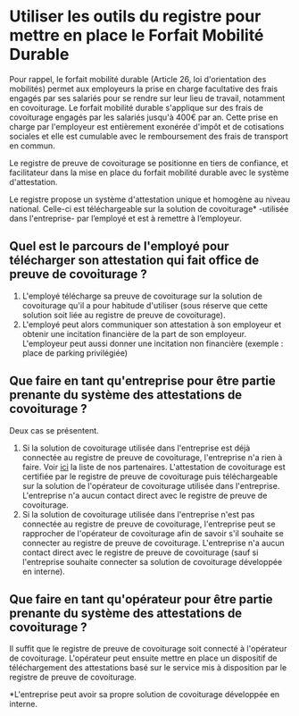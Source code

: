 # Utiliser les outils du registre pour mettre en place le Forfait Mobilité Durable

Pour rappel, le forfait mobilité durable \(Article 26, loi d'orientation des mobilités\) permet aux employeurs la prise en charge facultative des frais engagés par ses salariés pour se rendre sur leur lieu de travail, notamment en covoiturage. Le forfait mobilité durable s'applique sur des frais de covoiturage engagés par les salariés jusqu'à 400€ par an. Cette prise en charge par l'employeur est entièrement exonérée d'impôt et de cotisations sociales et elle est cumulable avec le remboursement des frais de transport en commun.

Le registre de preuve de covoiturage se positionne en tiers de confiance, et facilitateur dans la mise en place du forfait mobilité durable avec le système d'attestation.  
 

Le registre propose un système d'attestation unique et homogène au niveau national. Celle-ci est téléchargeable sur la solution de covoiturage\* -utilisée dans l'entreprise- par l’employé et est à remettre à l’employeur.

## Quel est le parcours de l'employé pour télécharger son attestation qui fait office de preuve de covoiturage ?

1. L'employé télécharge sa preuve de covoiturage sur la solution de covoiturage qu'il a pour habitude d'utiliser \(sous réserve que cette solution soit liée au registre de preuve de covoiturage\).
2. L'employé peut alors communiquer son attestation à son employeur et obtenir une incitation financière de la part de son employeur. L'employeur peut aussi donner une incitation non financière \(exemple : place de parking privilégiée\)

## Que faire en tant qu'entreprise pour être partie prenante du système des attestations de covoiturage ?

Deux cas se présentent.

1. Si la solution de covoiturage utilisée dans l'entreprise est déjà connectée au registre de preuve de covoiturage, l'entreprise n'a rien à faire. Voir [ici](http://covoiturage.beta.gouv.fr/) la liste de nos partenaires. L'attestation de covoiturage est certifiée par le registre de preuve de covoiturage puis téléchargeable sur la solution de l'opérateur de covoiturage utilisée dans l'entreprise. L'entreprise n'a aucun contact direct avec le registre de preuve de covoiturage. 
2. Si la solution de covoiturage utilisée dans l'entreprise n'est pas connectée au registre de preuve de covoiturage, l'entreprise peut se rapprocher de l'opérateur de covoiturage afin de savoir s'il souhaite se connecter au registre de preuve de covoiturage.  L'entreprise n'a aucun contact direct avec le registre de preuve de covoiturage \(sauf si l'entreprise souhaite connecter sa solution de covoiturage développée en interne\).

## Que faire en tant qu'opérateur pour être partie prenante du système des attestations de covoiturage ?

Il suffit que le registre de preuve de covoiturage soit connecté à l'opérateur de covoiturage. L'opérateur peut ensuite mettre en place un dispositif de téléchargement des attestations basé sur le service mis à disposition par le registre de preuve de covoiturage.

\*L'entreprise peut avoir sa propre solution de covoiturage développée en interne.


